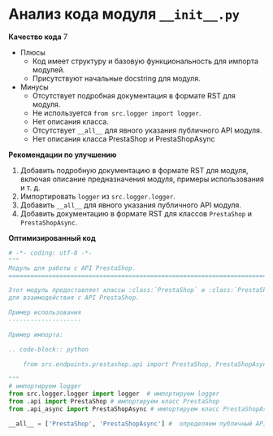 # Анализ кода модуля `__init__.py`

**Качество кода**
7
-  Плюсы
    - Код имеет структуру и базовую функциональность для импорта модулей.
    - Присутствуют начальные docstring для модуля.
-  Минусы
    - Отсутствует подробная документация в формате RST для модуля.
    - Не используется `from src.logger import logger`.
    - Нет описания класса.
    - Отсутствует `__all__` для явного указания публичного API модуля.
    - Нет описания класса PrestaShop и PrestaShopAsync

**Рекомендации по улучшению**

1.  Добавить подробную документацию в формате RST для модуля, включая описание предназначения модуля, примеры использования и т. д.
2.  Импортировать `logger` из `src.logger.logger`.
3.  Добавить `__all__` для явного указания публичного API модуля.
4.  Добавить документацию в формате RST для классов `PrestaShop` и `PrestaShopAsync`.

**Оптимизированный код**

```python
# -*- coding: utf-8 -*-
"""
Модуль для работы с API PrestaShop.
=========================================================================================

Этот модуль предоставляет классы :class:`PrestaShop` и :class:`PrestaShopAsync`
для взаимодействия с API PrestaShop.

Пример использования
--------------------

Пример импорта:

.. code-block:: python

    from src.endpoints.prestashop.api import PrestaShop, PrestaShopAsync

"""
# импортируем logger
from src.logger.logger import logger  # импортируем logger
from .api import PrestaShop # импортируем класс PrestaShop
from .api_async import PrestaShopAsync # импортируем класс PrestaShopAsync

__all__ = ['PrestaShop', 'PrestaShopAsync'] #  определяем публичный API модуля
```